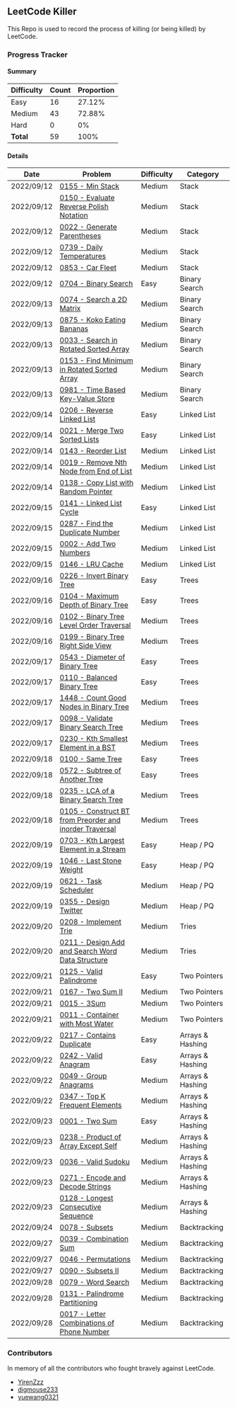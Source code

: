 ## LeetCode Killer

This Repo is used to record the process of killing (or being killed) by LeetCode. 

### Progress Tracker

#### Summary

| Difficulty | Count | Proportion |
| ---------- | ----- | ---------- |
| Easy       | 16    | 27.12%     |
| Medium     | 43    | 72.88%     |
| Hard       | 0     | 0%         |
| **Total**  | 59    | 100%       |

#### Details

| Date       | Problem                                                      | Difficulty | Category         |
| ---------- | ------------------------------------------------------------ | ---------- | ---------------- |
| 2022/09/12 | [0155 - Min Stack](https://leetcode.com/problems/min-stack/) | Medium     | Stack            |
| 2022/09/12 | [0150 - Evaluate Reverse Polish Notation](https://leetcode.com/problems/evaluate-reverse-polish-notation/) | Medium     | Stack            |
| 2022/09/12 | [0022 - Generate Parentheses](https://leetcode.com/problems/generate-parentheses/) | Medium     | Stack            |
| 2022/09/12 | [0739 - Daily Temperatures](https://leetcode.com/problems/daily-temperatures/) | Medium     | Stack            |
| 2022/09/12 | [0853 - Car Fleet](https://leetcode.com/problems/car-fleet/) | Medium     | Stack            |
| 2022/09/12 | [0704 - Binary Search](https://leetcode.com/problems/binary-search/) | Easy       | Binary Search    |
| 2022/09/13 | [0074 - Search a 2D Matrix](https://leetcode.com/problems/search-a-2d-matrix/) | Medium     | Binary Search    |
| 2022/09/13 | [0875 - Koko Eating Bananas](https://leetcode.com/problems/koko-eating-bananas/) | Medium     | Binary Search    |
| 2022/09/13 | [0033 - Search in Rotated Sorted Array](https://leetcode.com/problems/search-in-rotated-sorted-array/) | Medium     | Binary Search    |
| 2022/09/13 | [0153 - Find Minimum in Rotated Sorted Array](https://leetcode.com/problems/find-minimum-in-rotated-sorted-array/) | Medium     | Binary Search    |
| 2022/09/13 | [0981 - Time Based Key-Value Store](https://leetcode.com/problems/time-based-key-value-store/) | Medium     | Binary Search    |
| 2022/09/14 | [0206 - Reverse Linked List](https://leetcode.com/problems/reverse-linked-list/) | Easy       | Linked List      |
| 2022/09/14 | [0021 - Merge Two Sorted Lists](https://leetcode.com/problems/merge-two-sorted-lists/) | Easy       | Linked List      |
| 2022/09/14 | [0143 - Reorder List](https://leetcode.com/problems/reorder-list/) | Medium     | Linked List      |
| 2022/09/14 | [0019 - Remove Nth Node from End of List](https://leetcode.com/problems/remove-nth-node-from-end-of-list/) | Medium     | Linked List      |
| 2022/09/14 | [0138 - Copy List with Random Pointer](https://leetcode.com/problems/copy-list-with-random-pointer/) | Medium     | Linked List      |
| 2022/09/15 | [0141 - Linked List Cycle](https://leetcode.com/problems/linked-list-cycle/) | Easy       | Linked List      |
| 2022/09/15 | [0287 - Find the Duplicate Number](https://leetcode.com/problems/find-the-duplicate-number/) | Medium     | Linked List      |
| 2022/09/15 | [0002 - Add Two Numbers](https://leetcode.com/problems/add-two-numbers/) | Medium     | Linked List      |
| 2022/09/15 | [0146 - LRU Cache](https://leetcode.com/problems/lru-cache/) | Medium     | Linked List      |
| 2022/09/16 | [0226 - Invert Binary Tree](https://leetcode.com/problems/invert-binary-tree/) | Easy       | Trees            |
| 2022/09/16 | [0104 - Maximum Depth of Binary Tree](https://leetcode.com/problems/maximum-depth-of-binary-tree/) | Easy       | Trees            |
| 2022/09/16 | [0102 - Binary Tree Level Order Traversal](https://leetcode.com/problems/binary-tree-level-order-traversal/) | Medium     | Trees            |
| 2022/09/16 | [0199 - Binary Tree Right Side View](https://leetcode.com/problems/binary-tree-right-side-view/) | Medium     | Trees            |
| 2022/09/17 | [0543 - Diameter of Binary Tree](https://leetcode.com/problems/diameter-of-binary-tree/) | Easy       | Trees            |
| 2022/09/17 | [0110 - Balanced Binary Tree](https://leetcode.com/problems/balanced-binary-tree/) | Easy       | Trees            |
| 2022/09/17 | [1448 - Count Good Nodes in Binary Tree](https://leetcode.com/problems/count-good-nodes-in-binary-tree/) | Medium     | Trees            |
| 2022/09/17 | [0098 - Validate Binary Search Tree](https://leetcode.com/problems/validate-binary-search-tree/) | Medium     | Trees            |
| 2022/09/17 | [0230 - Kth Smallest Element in a BST](https://leetcode.com/problems/kth-smallest-element-in-a-bst/) | Medium     | Trees            |
| 2022/09/18 | [0100 - Same Tree](https://leetcode.com/problems/same-tree/) | Easy       | Trees            |
| 2022/09/18 | [0572 - Subtree of Another Tree](https://leetcode.com/problems/subtree-of-another-tree/) | Easy       | Trees            |
| 2022/09/18 | [0235 - LCA of a Binary Search Tree](https://leetcode.com/problems/lowest-common-ancestor-of-a-binary-search-tree/) | Medium     | Trees            |
| 2022/09/18 | [0105 - Construct BT from Preorder and inorder Traversal](https://leetcode.com/problems/construct-binary-tree-from-preorder-and-inorder-traversal/) | Medium     | Trees            |
| 2022/09/19 | [0703 - Kth Largest Element in a Stream](https://leetcode.com/problems/kth-largest-element-in-a-stream/) | Easy       | Heap / PQ        |
| 2022/09/19 | [1046 - Last Stone Weight](https://leetcode.com/problems/last-stone-weight/) | Easy       | Heap / PQ        |
| 2022/09/19 | [0621 - Task Scheduler](https://leetcode.com/problems/task-scheduler/) | Medium     | Heap / PQ        |
| 2022/09/19 | [0355 - Design Twitter](https://leetcode.com/problems/design-twitter/) | Medium     | Heap / PQ        |
| 2022/09/20 | [0208 - Implement Trie](https://leetcode.com/problems/implement-trie-prefix-tree/) | Medium     | Tries            |
| 2022/09/20 | [0211 - Design Add and Search Word Data Structure](https://leetcode.com/problems/design-add-and-search-words-data-structure/) | Medium     | Tries            |
| 2022/09/21 | [0125 - Valid Palindrome](https://leetcode.com/problems/valid-palindrome/) | Easy       | Two Pointers     |
| 2022/09/21 | [0167 - Two Sum II](https://leetcode.com/problems/two-sum-ii-input-array-is-sorted/) | Medium     | Two Pointers     |
| 2022/09/21 | [0015 - 3Sum](https://leetcode.com/problems/3sum/)           | Medium     | Two Pointers     |
| 2022/09/21 | [0011 - Container with Most Water](https://leetcode.com/problems/container-with-most-water/) | Medium     | Two Pointers     |
| 2022/09/22 | [0217 - Contains Duplicate](https://leetcode.com/problems/contains-duplicate/) | Easy       | Arrays & Hashing |
| 2022/09/22 | [0242 - Valid Anagram](https://leetcode.com/problems/valid-anagram/) | Easy       | Arrays & Hashing |
| 2022/09/22 | [0049 - Group Anagrams](https://leetcode.com/problems/group-anagrams/) | Medium     | Arrays & Hashing |
| 2022/09/22 | [0347 - Top K Frequent Elements](https://leetcode.com/problems/top-k-frequent-elements/) | Medium     | Arrays & Hashing |
| 2022/09/23 | [0001 - Two Sum](https://leetcode.com/problems/two-sum/)     | Easy       | Arrays & Hashing |
| 2022/09/23 | [0238 - Product of Array Except Self](https://leetcode.com/problems/product-of-array-except-self/) | Medium     | Arrays & Hashing |
| 2022/09/23 | [0036 - Valid Sudoku](https://leetcode.com/problems/valid-sudoku/) | Medium     | Arrays & Hashing |
| 2022/09/23 | [0271 - Encode and Decode Strings](https://leetcode.com/problems/encode-and-decode-strings/) | Medium     | Arrays & Hashing |
| 2022/09/23 | [0128 - Longest Consecutive Sequence](https://leetcode.com/problems/longest-consecutive-sequence/) | Medium     | Arrays & Hashing |
| 2022/09/24 | [0078 - Subsets](https://leetcode.com/problems/subsets/)     | Medium     | Backtracking     |
| 2022/09/27 | [0039 - Combination Sum](https://leetcode.com/problems/combination-sum/) | Medium     | Backtracking     |
| 2022/09/27 | [0046 - Permutations](https://leetcode.com/problems/permutations/) | Medium     | Backtracking     |
| 2022/09/27 | [0090 - Subsets II](https://leetcode.com/problems/subsets-ii/) | Medium     | Backtracking     |
| 2022/09/28 | [0079 - Word Search](https://leetcode.com/problems/word-search/) | Medium     | Backtracking     |
| 2022/09/28 | [0131 - Palindrome Partitioning](https://leetcode.com/problems/palindrome-partitioning/) | Medium     | Backtracking     |
| 2022/09/28 | [0017 - Letter Combinations of  Phone Number](https://leetcode.com/problems/letter-combinations-of-a-phone-number/) | Medium     | Backtracking     |

### Contributors

In memory of all the contributors who fought bravely against LeetCode. 

- [YirenZzz](https://github.com/YirenZzz)
- [digmouse233](https://github.com/digmouse233)
- [yuewang0321](https://github.com/yuewang0321)

